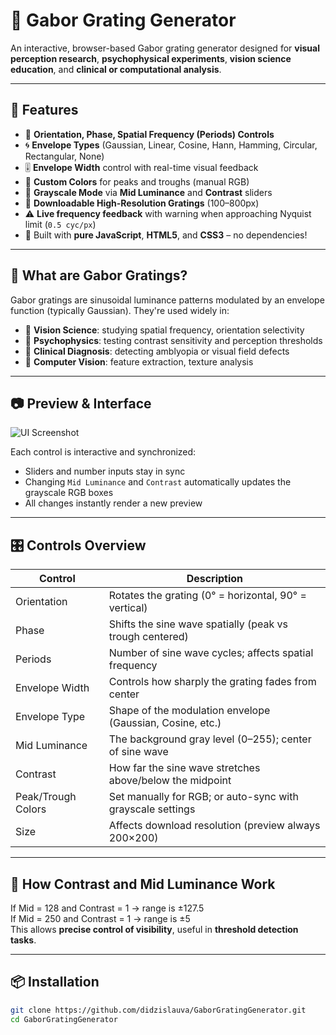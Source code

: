 # 🎯 Gabor Grating Generator

An interactive, browser-based Gabor grating generator designed for **visual perception research**, **psychophysical experiments**, **vision science education**, and **clinical or computational analysis**.


---

## 🚀 Features

- 📐 **Orientation, Phase, Spatial Frequency (Periods) Controls**
- 🌀 **Envelope Types** (Gaussian, Linear, Cosine, Hann, Hamming, Circular, Rectangular, None)
- 🎚️ **Envelope Width** control with real-time visual feedback
- 🎨 **Custom Colors** for peaks and troughs (manual RGB)
- 🖤 **Grayscale Mode** via **Mid Luminance** and **Contrast** sliders
- 📏 **Downloadable High-Resolution Gratings** (100–800px)
- ⚠️ **Live frequency feedback** with warning when approaching Nyquist limit (`0.5 cyc/px`)
- 🧠 Built with **pure JavaScript**, **HTML5**, and **CSS3** – no dependencies!

---

## 🧪 What are Gabor Gratings?

Gabor gratings are sinusoidal luminance patterns modulated by an envelope function (typically Gaussian). They're used widely in:

- 🧠 **Vision Science**: studying spatial frequency, orientation selectivity
- 🧪 **Psychophysics**: testing contrast sensitivity and perception thresholds
- 🧬 **Clinical Diagnosis**: detecting amblyopia or visual field defects
- 🤖 **Computer Vision**: feature extraction, texture analysis

---

## 📷 Preview & Interface

![UI Screenshot](./screenshot.png)

Each control is interactive and synchronized:
- Sliders and number inputs stay in sync
- Changing `Mid Luminance` and `Contrast` automatically updates the grayscale RGB boxes
- All changes instantly render a new preview

---

## 🎛 Controls Overview

| Control            | Description                                                  |
|--------------------|--------------------------------------------------------------|
| Orientation        | Rotates the grating (0° = horizontal, 90° = vertical)         |
| Phase              | Shifts the sine wave spatially (peak vs trough centered)      |
| Periods            | Number of sine wave cycles; affects spatial frequency         |
| Envelope Width     | Controls how sharply the grating fades from center            |
| Envelope Type      | Shape of the modulation envelope (Gaussian, Cosine, etc.)     |
| Mid Luminance      | The background gray level (0–255); center of sine wave        |
| Contrast           | How far the sine wave stretches above/below the midpoint      |
| Peak/Trough Colors | Set manually for RGB; or auto-sync with grayscale settings    |
| Size               | Affects download resolution (preview always 200×200)          |

---

## 🧩 How Contrast and Mid Luminance Work

If Mid = 128 and Contrast = 1 → range is ±127.5  
If Mid = 250 and Contrast = 1 → range is ±5  
This allows **precise control of visibility**, useful in **threshold detection tasks**.

---

## 📦 Installation

```bash
git clone https://github.com/didzislauva/GaborGratingGenerator.git
cd GaborGratingGenerator
